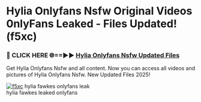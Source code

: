 # Hylia Onlyfans Nsfw Original Videos 0nlyFans Leaked - Files Updated! (f5xc)

<h3>🔴 CLICK HERE 🌐==►► <a href="https://tinyurl.com/2jnfzry5" rel="nofollow">Hylia Onlyfans Nsfw Updated Files</a></h3>

Get Hylia Onlyfans Nsfw and all content. Now you can access all videos and pictures of Hylia Onlyfans Nsfw. New Updated Files 2025!

[![f5xc](https://i.imgur.com/GyGTBgg.gif)](https://tinyurl.com/2jnfzry5)
hylia fawkes onlyfans leak<br>
hylia fawkes leaked onlyfans